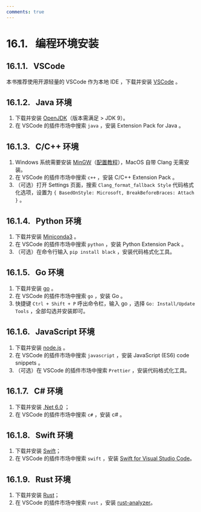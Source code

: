 ```yaml
---
comments: true
---
```


# 16.1. &nbsp; 编程环境安装

## 16.1.1. &nbsp; VSCode

本书推荐使用开源轻量的 VSCode 作为本地 IDE ，下载并安装 [VSCode](https://code.visualstudio.com/) 。

## 16.1.2. &nbsp; Java 环境

1. 下载并安装 [OpenJDK](https://jdk.java.net/18/)（版本需满足 > JDK 9）。
2. 在 VSCode 的插件市场中搜索 `java` ，安装 Extension Pack for Java 。

## 16.1.3. &nbsp; C/C++ 环境

1. Windows 系统需要安装 [MinGW](https://sourceforge.net/projects/mingw-w64/files/)（[配置教程](https://blog.csdn.net/qq_33698226/article/details/129031241)），MacOS 自带 Clang 无需安装。
2. 在 VSCode 的插件市场中搜索 `c++` ，安装 C/C++ Extension Pack 。
3. （可选）打开 Settings 页面，搜索 `Clang_format_fallback Style` 代码格式化选项，设置为 `{ BasedOnStyle: Microsoft, BreakBeforeBraces: Attach }` 。

## 16.1.4. &nbsp; Python 环境

1. 下载并安装 [Miniconda3](https://docs.conda.io/en/latest/miniconda.html) 。
2. 在 VSCode 的插件市场中搜索 `python` ，安装 Python Extension Pack 。
3. （可选）在命令行输入 `pip install black` ，安装代码格式化工具。

## 16.1.5. &nbsp; Go 环境

1. 下载并安装 [go](https://go.dev/dl/) 。
2. 在 VSCode 的插件市场中搜索 `go` ，安装 Go 。
3. 快捷键 `Ctrl + Shift + P` 呼出命令栏，输入 go ，选择 `Go: Install/Update Tools` ，全部勾选并安装即可。

## 16.1.6. &nbsp; JavaScript 环境

1. 下载并安装 [node.js](https://nodejs.org/en/) 。
2. 在 VSCode 的插件市场中搜索 `javascript` ，安装 JavaScript (ES6) code snippets 。
3. （可选）在 VSCode 的插件市场中搜索 `Prettier` ，安装代码格式化工具。

## 16.1.7. &nbsp; C# 环境

1. 下载并安装 [.Net 6.0](https://dotnet.microsoft.com/en-us/download) ；
2. 在 VSCode 的插件市场中搜索 `c#` ，安装 c# 。

## 16.1.8. &nbsp; Swift 环境

1. 下载并安装 [Swift](https://www.swift.org/download/)；
2. 在 VSCode 的插件市场中搜索 `swift` ，安装 [Swift for Visual Studio Code](https://marketplace.visualstudio.com/items?itemName=sswg.swift-lang)。

## 16.1.9. &nbsp; Rust 环境

1. 下载并安装 [Rust](https://www.rust-lang.org/tools/install)；
2. 在 VSCode 的插件市场中搜索 `rust` ，安装 [rust-analyzer](https://marketplace.visualstudio.com/items?itemName=rust-lang.rust-analyzer)。
